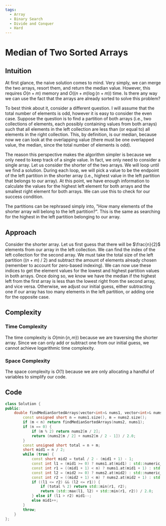 ```yaml
---
tags:
  - Array
  - Binary Search
  - Divide and Conquer
  - Hard
---
```


# Median of Two Sorted Arrays

## Intuition

At first glance, the naive solution comes to mind. Very simply, we can merge the
two arrays, resort them, and return the median value. However, this requires
$O(n + m)$ memory and $O((n + m)\log(n + m))$ time. Is there any way we can use
the fact that the arrays are already sorted to solve this problem?

To best think about it, consider a different question. I will assume that the
total number of elements is odd, however it is easy to consider the even case.
Suppose the question is to find a partition of both arrays (i.e., two
collections of elements, each possibly containing values from both arrays) such
that all elements in the left collection are less than (or equal to) all
elements in the right collection. This, by definition, is our median, because
now we can look at the overlapping value (there must be one overlapped value,
the median, since the total number of elements is odd).

The reason this perspective makes the algorithm simpler is because we only need
to keep track of a single value. In fact, we only need to consider a single
array. Let us consider the shorter of the two arrays. We will loop until we find
a solution. During each loop, we will pick a value to be the endpoint of the
left partition in the shorter array (i.e., highest value in the left partition
that belongs to our array). At this point, we have enough information to
calculate the values for the highest left element for both arrays and the
smallest right element for both arrays. We can use this to check for our success
condition.

The partitions can be rephrased simply into, "How many elements of the shorter
array will belong to the left partition?". This is the same as searching for the
highest in the left partition belonging to our array.

## Approach

Consider the shorter array. Let us first guess that there will be $\frac{n}{2}$
elements from our array in the left collection. We can find the index of the
left collection for the second array. We must take the total size of the left
partition ($(n + m)$ / 2) and subtract the amount of elements already chosen
(remember to account for zero-based indexing). We can now use these indices to
get the element values for the lowest and highest partition values in both
arrays. Once doing so, we know we have the median if the highest left from the
first array is less than the lowest right from the second array, and vice versa.
Otherwise, we adjust our initial guess, either subtracting one if our array has
too many elements in the left partition, or adding one for the opposite case.

## Complexity

### Time Complexity

The time complexity is $O(\min\{n, m\})$ because we are traversing the shorter
array. Since we can only add or subtract one from our initial guess, we cannot
achieve logarithmic time complexity.

### Space Complexity

The space complexity is $O(1)$ because we are only allocating a handful of
variables to simplify our code.

## Code

```cpp
class Solution {
public:
    double findMedianSortedArrays(vector<int>& nums1, vector<int>& nums2) {
        const unsigned short n = nums1.size(), m = nums2.size();
        if (m < n) return findMedianSortedArrays(nums2, nums1);
        if (n == 0) {
            if (m % 2) return nums2[m / 2];
            return (nums2[m / 2] + nums2[m / 2 - 1]) / 2.0;
        }
        const unsigned short total = n + m;
        short mid1 = n / 2;
        while (true) {
            const short mid2 = total / 2 - (mid1 + 1) - 1;
            const int l1 = (mid1 >= 0) ? nums1.at(mid1) : std::numeric_limits<int>::min();
            const int r1 = ((mid1 + 1) < n) ? nums1.at(mid1 + 1) : std::numeric_limits<int>::max();
            const int l2 = (mid2 >= 0) ? nums2.at(mid2) : std::numeric_limits<int>::min();
            const int r2 = ((mid2 + 1) < m) ? nums2.at(mid2 + 1) : std::numeric_limits<int>::max();
            if ((l1 <= r2) && (l2 <= r1)) {
                if (total % 2) return std::min(r1, r2);
                return (std::max(l1, l2) + std::min(r1, r2)) / 2.0;
            } else if (l1 > r2) mid1--;
            else mid1++;
        }
        throw;
    }
};
```
